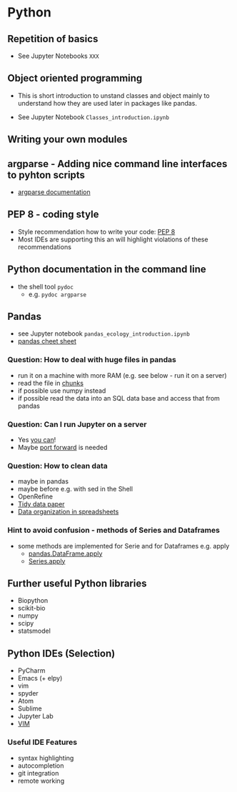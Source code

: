 # Python

## Repetition of basics

- See Jupyter Notebooks `XXX`

## Object oriented programming

- This is short introduction to unstand classes and object mainly to
  understand how they are used later in packages like pandas.

- See Jupyter Notebook `Classes_introduction.ipynb`

## Writing your own modules



## argparse - Adding nice command line interfaces to pyhton scripts

- [argparse documentation](https://docs.python.org/3/library/argparse.html)

## PEP 8 - coding style

- Style recommendation how to write your
  code: 
  [PEP 8](https://www.python.org/dev/peps/pep-0008/#maximum-line-length)
- Most IDEs are supporting this an will highlight violations of these
  recommendations

## Python documentation in the command line

- the shell tool `pydoc`
  - e.g. `pydoc argparse`

## Pandas

- see Jupyter notebook `pandas_ecology_introduction.ipynb`
- [pandas cheet sheet](https://github.com/pandas-dev/pandas/blob/master/doc/cheatsheet/Pandas_Cheat_Sheet.pdf)

### Question: How to deal with huge files in pandas

- run it on a machine with more RAM (e.g. see below - run it on a server)
- read the file in [chunks](https://stackoverflow.com/questions/25699439/how-to-iterate-over-consecutive-chunks-of-pandas-dataframe-efficiently)
- if possible use numpy instead
- if possible read the data into an SQL data base and access that from pandas

### Question: Can I run Jupyter on a server

- Yes [you can](https://jupyter-notebook.readthedocs.io/en/stable/public_server.html)!
- Maybe [port forward](https://www.ssh.com/ssh/tunneling/example) is needed

### Question: How to clean data

- maybe in pandas
- maybe before e.g. with sed in the Shell
- OpenRefine
- [Tidy data paper](http://vita.had.co.nz/papers/tidy-data.html)
- [Data organization in spreadsheets](https://peerj.com/preprints/3183/)

### Hint to avoid confusion - methods of Series and Dataframes

- some methods are implemented for Serie and for Dataframes e.g. apply
  - [pandas.DataFrame.apply](https://pandas.pydata.org/pandas-docs/stable/generated/pandas.DataFrame.apply.html)
  - [Series.apply](https://pandas.pydata.org/pandas-docs/stable/generated/pandas.Series.apply.html)

## Further useful Python libraries

- Biopython
- scikit-bio
- numpy
- scipy
- statsmodel

## Python IDEs (Selection)
- PyCharm
- Emacs (+ elpy)
- vim
- spyder
- Atom
- Sublime
- Jupyter Lab
- [VIM](https://realpython.com/blog/python/vim-and-python-a-match-made-in-heaven/)

### Useful IDE Features
- syntax highlighting
- autocompletion
- git integration
- remote working
